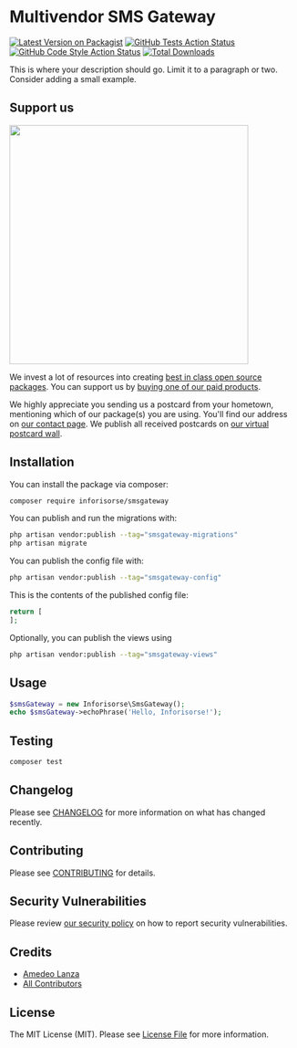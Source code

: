 # Multivendor SMS Gateway

[![Latest Version on Packagist](https://img.shields.io/packagist/v/inforisorse/smsgateway.svg?style=flat-square)](https://packagist.org/packages/inforisorse/smsgateway)
[![GitHub Tests Action Status](https://img.shields.io/github/actions/workflow/status/inforisorse/smsgateway/run-tests.yml?branch=main&label=tests&style=flat-square)](https://github.com/inforisorse/smsgateway/actions?query=workflow%3Arun-tests+branch%3Amain)
[![GitHub Code Style Action Status](https://img.shields.io/github/actions/workflow/status/inforisorse/smsgateway/fix-php-code-style-issues.yml?branch=main&label=code%20style&style=flat-square)](https://github.com/inforisorse/smsgateway/actions?query=workflow%3A"Fix+PHP+code+style+issues"+branch%3Amain)
[![Total Downloads](https://img.shields.io/packagist/dt/inforisorse/smsgateway.svg?style=flat-square)](https://packagist.org/packages/inforisorse/smsgateway)

This is where your description should go. Limit it to a paragraph or two. Consider adding a small example.

## Support us

[<img src="https://github-ads.s3.eu-central-1.amazonaws.com/SmsGateway.jpg?t=1" width="419px" />](https://spatie.be/github-ad-click/SmsGateway)

We invest a lot of resources into creating [best in class open source packages](https://spatie.be/open-source). You can support us by [buying one of our paid products](https://spatie.be/open-source/support-us).

We highly appreciate you sending us a postcard from your hometown, mentioning which of our package(s) you are using. You'll find our address on [our contact page](https://spatie.be/about-us). We publish all received postcards on [our virtual postcard wall](https://spatie.be/open-source/postcards).

## Installation

You can install the package via composer:

```bash
composer require inforisorse/smsgateway
```

You can publish and run the migrations with:

```bash
php artisan vendor:publish --tag="smsgateway-migrations"
php artisan migrate
```

You can publish the config file with:

```bash
php artisan vendor:publish --tag="smsgateway-config"
```

This is the contents of the published config file:

```php
return [
];
```

Optionally, you can publish the views using

```bash
php artisan vendor:publish --tag="smsgateway-views"
```

## Usage

```php
$smsGateway = new Inforisorse\SmsGateway();
echo $smsGateway->echoPhrase('Hello, Inforisorse!');
```

## Testing

```bash
composer test
```

## Changelog

Please see [CHANGELOG](CHANGELOG.md) for more information on what has changed recently.

## Contributing

Please see [CONTRIBUTING](CONTRIBUTING.md) for details.

## Security Vulnerabilities

Please review [our security policy](../../security/policy) on how to report security vulnerabilities.

## Credits

- [Amedeo Lanza](https://github.com/inforisorse)
- [All Contributors](../../contributors)

## License

The MIT License (MIT). Please see [License File](LICENSE.md) for more information.
